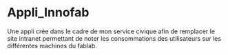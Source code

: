 # Appli_Innofab
Une appli crée dans le cadre de mon service civique afin de remplacer le site intranet permettant de noter les consommations des utilisateurs sur les différentes machines du fablab.

